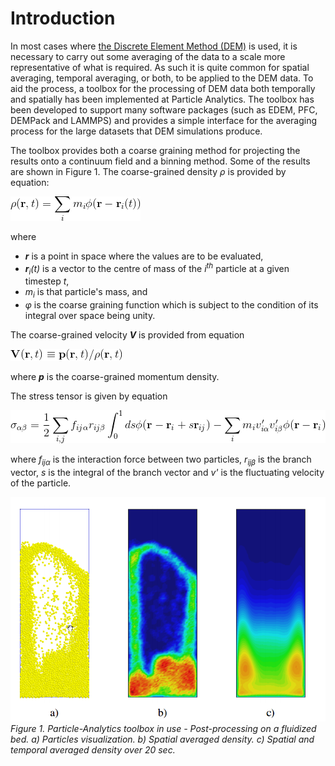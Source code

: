 # Introduction

In most cases where [the Discrete Element Method (DEM)](https://en.wikipedia.org/wiki/Discrete_element_method) is used, it is necessary to carry out some averaging of the data to a scale more representative of what is required.
As such it is quite common for spatial averaging, temporal averaging, or both, to be applied to the DEM data.
To aid the process, a toolbox for the processing of DEM data both temporally and spatially has been implemented at Particle Analytics.
The toolbox has been developed to support many software packages (such as EDEM, PFC, DEMPack and LAMMPS) and provides a simple interface for the averaging
process for the large datasets that DEM simulations produce.

The toolbox provides both a coarse graining method for projecting the results onto a continuum field and a binning method.
Some of the results are shown in Figure 1.
The coarse-grained density _ρ_ is provided by equation:

![](img/Eqn01.png "Coarse-grained density")

where 

- **_r_** is a point in space where the values are to be evaluated, 
- _**r**<sub>i</sub>(t)_ is a vector to the centre of mass of the _i<sup>th</sup>_ particle at a given timestep _t_, 
- _m<sub>i</sub>_ is that particle's mass, and
- _φ_ is the coarse graining function which is subject to the condition of its integral over space being unity.

The coarse-grained velocity _**V**_ is provided from equation 

![](img/Eqn02.png "Coarse-grained velocity")

where _**p**_ is the coarse-grained momentum density.

The stress tensor is given by equation

![](img/Eqn03.png "Stress tensor")

where *f<sub>ijα</sub>* is the interaction force between two particles, *r<sub>ijβ</sub>* is the branch vector, *s* is the integral of the
branch vector and *v'* is the fluctuating velocity of the particle.

![](img/P4_Example_Fluidbed.png "(b) and (c) are P-A results")
*Figure 1. Particle-Analytics toolbox in use - Post-processing on a fluidized bed. a) Particles visualization.
b) Spatial averaged density. c) Spatial and temporal averaged density over 20 sec.*
